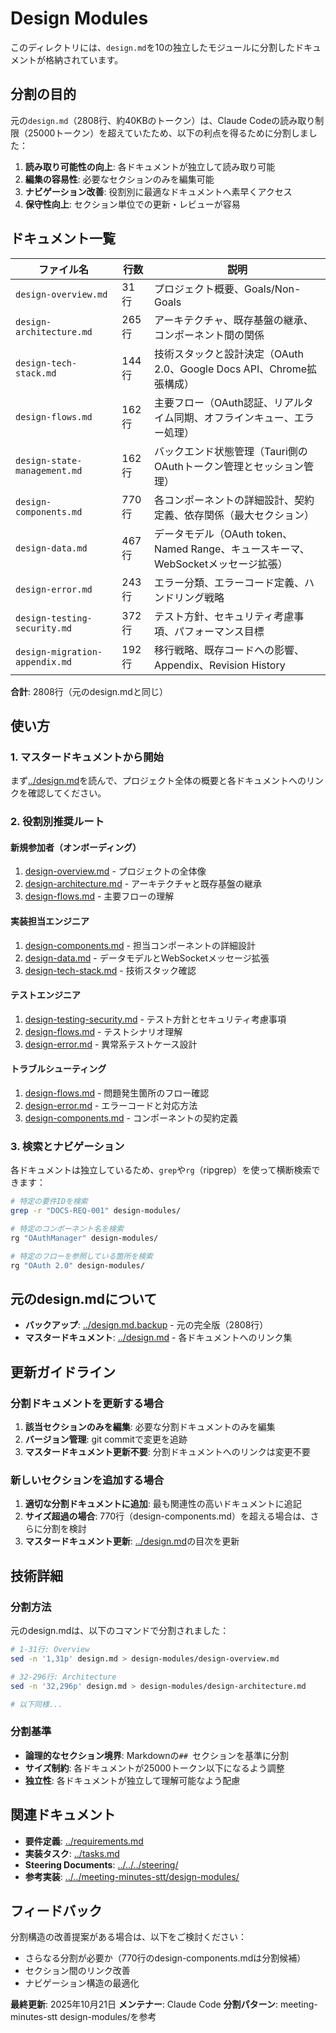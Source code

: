 # Design Modules

このディレクトリには、`design.md`を10の独立したモジュールに分割したドキュメントが格納されています。

## 分割の目的

元の`design.md`（2808行、約40KBのトークン）は、Claude Codeの読み取り制限（25000トークン）を超えていたため、以下の利点を得るために分割しました：

1. **読み取り可能性の向上**: 各ドキュメントが独立して読み取り可能
2. **編集の容易性**: 必要なセクションのみを編集可能
3. **ナビゲーション改善**: 役割別に最適なドキュメントへ素早くアクセス
4. **保守性向上**: セクション単位での更新・レビューが容易

## ドキュメント一覧

| ファイル名 | 行数 | 説明 |
|-----------|------|------|
| `design-overview.md` | 31行 | プロジェクト概要、Goals/Non-Goals |
| `design-architecture.md` | 265行 | アーキテクチャ、既存基盤の継承、コンポーネント間の関係 |
| `design-tech-stack.md` | 144行 | 技術スタックと設計決定（OAuth 2.0、Google Docs API、Chrome拡張構成） |
| `design-flows.md` | 162行 | 主要フロー（OAuth認証、リアルタイム同期、オフラインキュー、エラー処理） |
| `design-state-management.md` | 162行 | バックエンド状態管理（Tauri側のOAuthトークン管理とセッション管理） |
| `design-components.md` | 770行 | 各コンポーネントの詳細設計、契約定義、依存関係（最大セクション） |
| `design-data.md` | 467行 | データモデル（OAuth token、Named Range、キュースキーマ、WebSocketメッセージ拡張） |
| `design-error.md` | 243行 | エラー分類、エラーコード定義、ハンドリング戦略 |
| `design-testing-security.md` | 372行 | テスト方針、セキュリティ考慮事項、パフォーマンス目標 |
| `design-migration-appendix.md` | 192行 | 移行戦略、既存コードへの影響、Appendix、Revision History |

**合計**: 2808行（元のdesign.mdと同じ）

## 使い方

### 1. マスタードキュメントから開始

まず[../design.md](../design.md)を読んで、プロジェクト全体の概要と各ドキュメントへのリンクを確認してください。

### 2. 役割別推奨ルート

#### 新規参加者（オンボーディング）
1. [design-overview.md](design-overview.md) - プロジェクトの全体像
2. [design-architecture.md](design-architecture.md) - アーキテクチャと既存基盤の継承
3. [design-flows.md](design-flows.md) - 主要フローの理解

#### 実装担当エンジニア
1. [design-components.md](design-components.md) - 担当コンポーネントの詳細設計
2. [design-data.md](design-data.md) - データモデルとWebSocketメッセージ拡張
3. [design-tech-stack.md](design-tech-stack.md) - 技術スタック確認

#### テストエンジニア
1. [design-testing-security.md](design-testing-security.md) - テスト方針とセキュリティ考慮事項
2. [design-flows.md](design-flows.md) - テストシナリオ理解
3. [design-error.md](design-error.md) - 異常系テストケース設計

#### トラブルシューティング
1. [design-flows.md](design-flows.md) - 問題発生箇所のフロー確認
2. [design-error.md](design-error.md) - エラーコードと対応方法
3. [design-components.md](design-components.md) - コンポーネントの契約定義

### 3. 検索とナビゲーション

各ドキュメントは独立しているため、`grep`や`rg`（ripgrep）を使って横断検索できます：

```bash
# 特定の要件IDを検索
grep -r "DOCS-REQ-001" design-modules/

# 特定のコンポーネント名を検索
rg "OAuthManager" design-modules/

# 特定のフローを参照している箇所を検索
rg "OAuth 2.0" design-modules/
```

## 元のdesign.mdについて

- **バックアップ**: [../design.md.backup](../design.md.backup) - 元の完全版（2808行）
- **マスタードキュメント**: [../design.md](../design.md) - 各ドキュメントへのリンク集

## 更新ガイドライン

### 分割ドキュメントを更新する場合

1. **該当セクションのみを編集**: 必要な分割ドキュメントのみを編集
2. **バージョン管理**: git commitで変更を追跡
3. **マスタードキュメント更新不要**: 分割ドキュメントへのリンクは変更不要

### 新しいセクションを追加する場合

1. **適切な分割ドキュメントに追加**: 最も関連性の高いドキュメントに追記
2. **サイズ超過の場合**: 770行（design-components.md）を超える場合は、さらに分割を検討
3. **マスタードキュメント更新**: [../design.md](../design.md)の目次を更新

## 技術詳細

### 分割方法

元のdesign.mdは、以下のコマンドで分割されました：

```bash
# 1-31行: Overview
sed -n '1,31p' design.md > design-modules/design-overview.md

# 32-296行: Architecture
sed -n '32,296p' design.md > design-modules/design-architecture.md

# 以下同様...
```

### 分割基準

- **論理的なセクション境界**: Markdownの`## `セクションを基準に分割
- **サイズ制約**: 各ドキュメントが25000トークン以下になるよう調整
- **独立性**: 各ドキュメントが独立して理解可能なよう配慮

## 関連ドキュメント

- **要件定義**: [../requirements.md](../requirements.md)
- **実装タスク**: [../tasks.md](../tasks.md)
- **Steering Documents**: [../../../steering/](../../../steering/)
- **参考実装**: [../../meeting-minutes-stt/design-modules/](../../meeting-minutes-stt/design-modules/)

## フィードバック

分割構造の改善提案がある場合は、以下をご検討ください：

- さらなる分割が必要か（770行のdesign-components.mdは分割候補）
- セクション間のリンク改善
- ナビゲーション構造の最適化

**最終更新**: 2025年10月21日
**メンテナー**: Claude Code
**分割パターン**: meeting-minutes-stt design-modules/を参考
